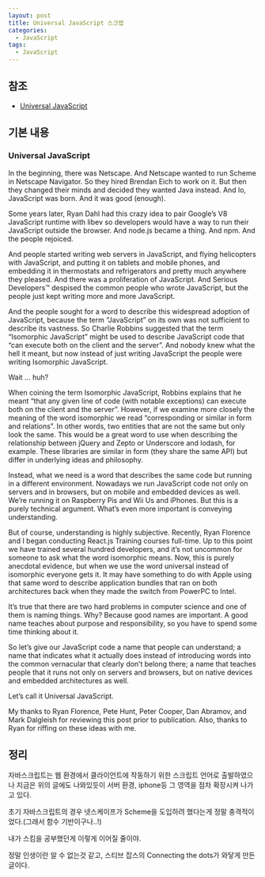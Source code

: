 ```yaml
---
layout: post
title: Universal JavaScript 스크랩
categories:
  - JavaScript
tags:
  - JavaScript
---
```


## 참조

- [Universal JavaScript](https://medium.com/@mjackson/universal-javascript-4761051b7ae9#.faxzeds0v)

## 기본 내용

### Universal JavaScript

In the beginning, there was Netscape. And Netscape wanted to run Scheme in Netscape Navigator. So they hired Brendan Eich to work on it. But then they changed their minds and decided they wanted Java instead. And lo, JavaScript was born. And it was good (enough).

Some years later, Ryan Dahl had this crazy idea to pair Google’s V8 JavaScript runtime with libev so developers would have a way to run their JavaScript outside the browser. And node.js became a thing. And npm. And the people rejoiced.

And people started writing web servers in JavaScript, and flying helicopters with JavaScript, and putting it on tablets and mobile phones, and embedding it in thermostats and refrigerators and pretty much anywhere they pleased. And there was a proliferation of JavaScript. And Serious Developers™
despised the common people who wrote JavaScript, but the people just kept writing more and more JavaScript.

And the people sought for a word to describe this widespread adoption of JavaScript, because the term “JavaScript” on its own was not sufficient to describe its vastness. So Charlie Robbins suggested that the term “Isomorphic JavaScript” might be used to describe JavaScript code that “can execute both on the client and the server”. And nobody knew what the hell it meant, but now instead of just writing JavaScript the people were writing Isomorphic JavaScript.

Wait … huh?

When coining the term Isomorphic JavaScript, Robbins explains that he meant “that any given line of code (with notable exceptions) can execute both on the client and the server”. However, if we examine more closely the meaning of the word isomorphic we read “corresponding or similar in form and relations”. In other words, two entities that are not the same but only look the same. This would be a great word to use when describing the relationship between jQuery and Zepto or Underscore and lodash, for example. These libraries are similar in form (they share the same API) but differ in underlying ideas and philosophy.

Instead, what we need is a word that describes the same code but running in a different environment. Nowadays we run JavaScript code not only on servers and in browsers, but on mobile and embedded devices as well. We’re running it on Raspberry Pis and Wii Us and iPhones. But this is a purely technical argument. What’s even more important is conveying understanding.

But of course, understanding is highly subjective. Recently, Ryan Florence and I began conducting React.js Training courses full-time. Up to this point we have trained several hundred developers, and it’s not uncommon for someone to ask what the word isomorphic means. Now, this is purely anecdotal evidence, but when we use the word universal instead of isomorphic everyone gets it. It may have something to do with Apple using that same word to describe application bundles that ran on both architectures back when they made the switch from PowerPC to Intel.

It’s true that there are two hard problems in computer science and one of them is naming things. Why? Because good names are important. A good name teaches about purpose and responsibility, so you have to spend some time thinking about it.

So let’s give our JavaScript code a name that people can understand; a name that indicates what it actually does instead of introducing words into the common vernacular that clearly don’t belong there; a name that teaches people that it runs not only on servers and browsers, but on native devices and embedded architectures as well.

Let’s call it Universal JavaScript.

My thanks to Ryan Florence, Pete Hunt, Peter Cooper, Dan Abramov, and Mark Dalgleish for reviewing this post prior to publication. Also, thanks to Ryan for riffing on these ideas with me.

## 정리

자바스크립트는 웹 환경에서 클라이언트에 작동하기 위한 스크립트 언어로 출발하였으나 지금은 위의 글에도 나와있듯이 서버 환경, iphone등 그 영역을 점차 확장시켜 나가고 있다.

초기 자바스크립트의 경우 넷스케이프가 Scheme을 도입하려 했다는게 정말 충격적이었다.(그래서 함수 기반이구나..!)

내가 스킴을 공부했던게 이렇게 이어질 줄이야.

정말 인생이란 알 수 없는것 같고, 스티브 잡스의 Connecting the dots가 와닿게 만든 글이다.